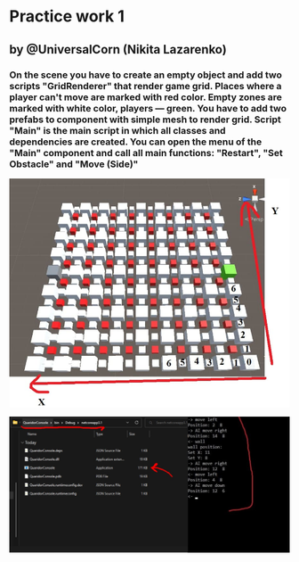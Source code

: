 # Practice work 1
## by @UniversalCorn (Nikita Lazarenko)


### On the scene you have to create an empty object and add two scripts "GridRenderer" that render game grid. Places where a player can't move are marked with red color. Empty zones are marked with white color, players — green.  You have to add two prefabs to component with simple mesh to render grid. Script "Main" is the main script in which all classes and dependencies are created. You can open the menu of the "Main" component and call all main functions: "Restart", "Set Obstacle" and "Move (Side)"

![description image 1](https://github.com/UniversalCorn/gamedev-lab-2/blob/main/description/1.jpg)

![description image 2](https://github.com/UniversalCorn/gamedev-lab-2/blob/main/description/2.jpg)
